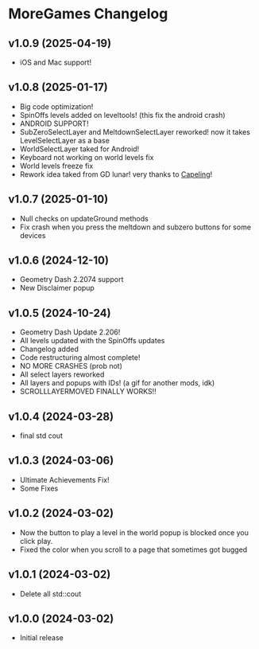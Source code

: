 # MoreGames Changelog
## v1.0.9 (2025-04-19)
- iOS and Mac support!

## v1.0.8 (2025-01-17)
- Big code optimization!
- SpinOffs levels added on leveltools! (this fix the android crash)
- ANDROID SUPPORT!
- SubZeroSelectLayer and MeltdownSelectLayer reworked! now it takes LevelSelectLayer as a base
- WorldSelectLayer taked for Android!
- Keyboard not working on world levels fix
- World levels freeze fix
- Rework idea taked from GD lunar! very thanks to [Capeling](https://github.com/Capeling)!

## v1.0.7 (2025-01-10)
- Null checks on updateGround methods
- Fix crash when you press the meltdown and subzero buttons for some devices

## v1.0.6 (2024-12-10)
- Geometry Dash 2.2074 support
- New Disclaimer popup

## v1.0.5 (2024-10-24)
- Geometry Dash Update 2.206!
- All levels updated with the SpinOffs updates
- Changelog added
- Code restructuring almost complete!
- NO MORE CRASHES (prob not)
- All select layers reworked
- All layers and popups with IDs! (a gif for another mods, idk)
- SCROLLLAYERMOVED FINALLY WORKS!!

## v1.0.4 (2024-03-28)
- final std cout

## v1.0.3 (2024-03-06)
- Ultimate Achievements Fix!
- Some Fixes

## v1.0.2 (2024-03-02)
- Now the button to play a level in the world popup is blocked once you click play.
- Fixed the color when you scroll to a page that sometimes got bugged

## v1.0.1 (2024-03-02)
- Delete all std::cout

## v1.0.0 (2024-03-02)
- Initial release